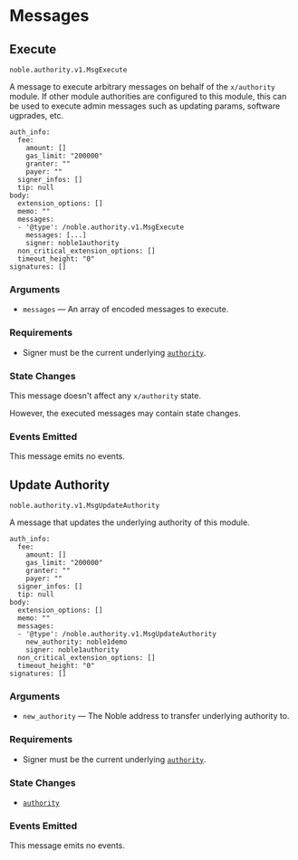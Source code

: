 # Messages

## Execute

`noble.authority.v1.MsgExecute`

A message to execute arbitrary messages on behalf of the `x/authority` module.
If other module authorities are configured to this module, this can be used to
execute admin messages such as updating params, software ugprades, etc.

```shell
auth_info:
  fee:
    amount: []
    gas_limit: "200000"
    granter: ""
    payer: ""
  signer_infos: []
  tip: null
body:
  extension_options: []
  memo: ""
  messages:
  - '@type': /noble.authority.v1.MsgExecute
    messages: [...]
    signer: noble1authority
  non_critical_extension_options: []
  timeout_height: "0"
signatures: []
```

### Arguments

- `messages` — An array of encoded messages to execute.

### Requirements

- Signer must be the current underlying [`authority`](./01_state.md#authority).

### State Changes

This message doesn't affect any `x/authority` state.

However, the executed messages may contain state changes.

### Events Emitted

This message emits no events.

## Update Authority

`noble.authority.v1.MsgUpdateAuthority`

A message that updates the underlying authority of this module.

```shell
auth_info:
  fee:
    amount: []
    gas_limit: "200000"
    granter: ""
    payer: ""
  signer_infos: []
  tip: null
body:
  extension_options: []
  memo: ""
  messages:
  - '@type': /noble.authority.v1.MsgUpdateAuthority
    new_authority: noble1demo
    signer: noble1authority
  non_critical_extension_options: []
  timeout_height: "0"
signatures: []
```

### Arguments

- `new_authority` — The Noble address to transfer underlying authority to.

### Requirements

- Signer must be the current underlying [`authority`](./01_state.md#authority).

### State Changes

- [`authority`](./01_state.md#authority)

### Events Emitted

This message emits no events.
